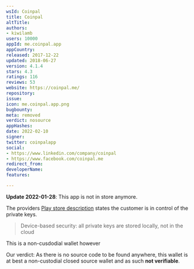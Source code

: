 ```yaml
---
wsId: Coinpal
title: Coinpal
altTitle: 
authors:
- kiwilamb
users: 10000
appId: me.coinpal.app
appCountry: 
released: 2017-12-22
updated: 2018-06-27
version: 4.1.4
stars: 4.3
ratings: 116
reviews: 53
website: https://coinpal.me/
repository: 
issue: 
icon: me.coinpal.app.png
bugbounty: 
meta: removed
verdict: nosource
appHashes: 
date: 2022-02-10
signer: 
twitter: coinpalapp
social:
- https://www.linkedin.com/company/coinpal
- https://www.facebook.com/coinpal.me
redirect_from: 
developerName: 
features: 

---
```


**Update 2022-01-28**: This app is not in store anymore.

The providers [Play store description](https://play.google.com/store/apps/details?id=me.coinpal.app) states the customer is in control of the private keys.

> Device-based security: all private keys are stored locally, not in the cloud

This is a non-cusdodial wallet however

Our verdict: As there is no source code to be found anywhere, this wallet is at best a non-custodial closed source wallet and as such **not verifiable**.
